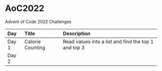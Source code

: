 # AoC2022
Advent of Code 2022 Challenges

| Day    | Title                   | Description                                                     |
|:-------|:------------------------|:----------------------------------------------------------------|
| Day 1  | Calorie Counting        | Read values into a list and find the top 1 and top 3            |
| Day 2  |                         |                                                                 |
